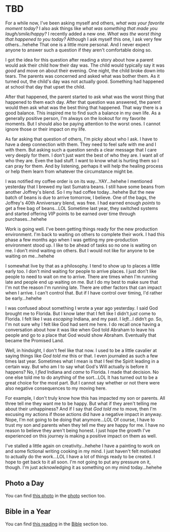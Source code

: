 # TBD

For a while now, I've been asking myself and others, *what was your favorite moment today?* I also ask things like *what was something that made you laugh/smile/happy?* I recently added a new one. *What was the worst thing that happened to you today?* Although I ask myself this one, I ask very few others...hehehe That one is a little more personal. And I never expect anyone to answer such a question if they aren't comfortable doing so.

I got the idea for this question after reading a story about how a parent would ask their child how their day was. The child would typically say it was *good* and move on about their evening. One night, the child broke down into tears. The parents was concerned and asked what was bother them. As it turned out, the child's day was not actually good. Something had happened at school that day that upset the child.

After that happened, the parent started to ask what was the worst thing that happened to them each day. After that question was answered, the parent would then ask what was the best thing that happened. That way there is a good balance. This inspired me to find such a balance in my own life. As a generally positive person, I'm always on the lookout for my favorite moments. But I should also be paying attention to the worst ones. I cannot ignore those or their impact on my life.

As far asking that question of others, I'm picky about who I ask. I have to have a deep connection with them. They need to feel safe with me and I with them. But asking such a question sends a clear message that I care very deeply for them. I don't just want the best of who they are. I want all of who they are. Even the bad stuff. I want to know what is hurting them so I can pray for them. And by listening, perhaps it will help the healing process or help them learn from whatever the circumstance might be.

I was notified my coffee order is on its way...YAY...hehehe I mentioned yesterday that I brewed my last Sumatra beans. I still have some beans from another Joffrey's blend. So I my had coffee today...hehehe But the new batch of beans is due to arrive tomorrow, I believe. One of the bags, the Joffrey's 40th Anniversary blend, was free. I had earned enough *points* to get a free bag of beans...LOL Sometime last year, they switched systems and started offering *VIP* points to be earned over time through purchases...hehehe

Work is going well. I've been getting things ready for the new production environment. I'm back to waiting on others to complete their work. I had this phase a few months ago when I was getting my pre-production environment stood up. I like to be ahead of tasks so no one is waiting on me. I don't mind waiting on others. But I would not like for anyone to be waiting on me...hehehe

I somewhat live by that as a philosophy. I tend to show up to places a little early too. I don't mind waiting for people to arrive places. I just don't like people to need to wait on me to arrive. There are times when I'm running late and people end up waiting on me. But I do my best to make sure that I'm not the reason I'm running late. There are other factors that can impact when I arrive. I can't control that. But if I have control over timing, I'd rather be early...hehehe

I was confused about something I wrote a year ago yesterday. I said God brought me to Florida. But I know later that I felt like I didn’t *just* come to Florida. I felt like I was *escaping* Indiana, and my past. I *left*...I didn’t *go*. So, I'm not sure why I felt like God had sent me here. I do recall once having a conversation about how it was like when God told Abraham to leave his people and go to a place that God would show Abraham. Eventually that became the Promised Land.

Well, in hindsight, I don't feel like that now. I used to be a little cavalier at saying things like *God told me* this or that. I even journaled as such a few times last year. Sometimes what I mean is that I feel the Spirit leading in a certain way. But who am I to say what God's Will actually is before it happens? No, I *fled* Indiana and *came* to Florida. I made that decision. No one else told me to do anything of the sort...LOL It has turned out to be a great choice for the most part. But I cannot say whether or not there were also negative consequences to my moving here.

For example, I don't truly know how this has impacted my son or parents. All three tell me they want me to be happy. But what if they aren't telling me about their unhappiness? And if I say that *God told me* to move, then I'm excusing my actions if those actions did have a negative impact in anyway. Nope, I'm not going to be doing that anymore...LOL Of course, I have to trust my son and parents when they tell me they are happy for me. I have no reason to believe they aren't being honest. I just hope the growth I've experienced on this journey is making a positive impact on them as well.

I've stalled a little again on creativity...hehehe I have a painting to work on and some fictional writing cooking in my mind. I just haven't felt motivated to actually do the work...LOL I have a lot of things ready to be created. I hope to get back to it all soon. I'm not going to put any pressure on it, though. I'm just acknowledging it as something on my mind today...hehehe



## Photo a Day

<!--@include: @/photos/photo-a-day/2025/02/19.md{3,}-->

You can find [this photo](/photos/photo-a-day/2025/02/19) in the [photo](/photos/) section too.

## Bible in a Year

<!--@include: @/bible/plans/bible-in-a-year/02/19.md{3,}-->

You can find [this reading](/bible/plans/bible-in-a-year/02/19) in the [Bible](/bible/) section too.